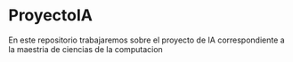 # ProyectoIA
En este repositorio trabajaremos sobre el proyecto de IA correspondiente a la maestria de ciencias de la computacion
